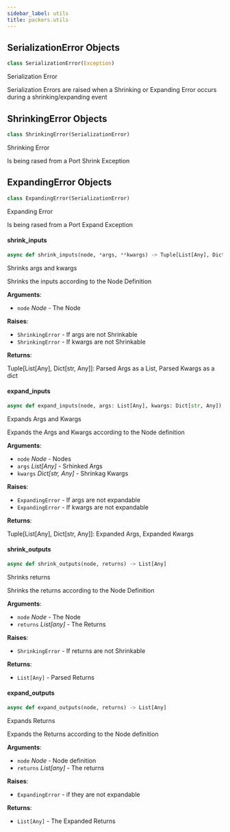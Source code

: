 ```yaml
---
sidebar_label: utils
title: packers.utils
---
```


## SerializationError Objects

```python
class SerializationError(Exception)
```

Serialization Error

Serialization Errors are raised when a Shrinking or Expanding Error
occurs during a shrinking/expanding event

## ShrinkingError Objects

```python
class ShrinkingError(SerializationError)
```

Shrinking Error

Is being rased from a Port Shrink Exception

## ExpandingError Objects

```python
class ExpandingError(SerializationError)
```

Expanding Error

Is being rased from a Port Expand Exception

#### shrink\_inputs

```python
async def shrink_inputs(node, *args, **kwargs) -> Tuple[List[Any], Dict[str, Any]]
```

Shrinks args and kwargs

Shrinks the inputs according to the Node Definition

**Arguments**:

- `node` _Node_ - The Node
  

**Raises**:

- `ShrinkingError` - If args are not Shrinkable
- `ShrinkingError` - If kwargs are not Shrinkable
  

**Returns**:

  Tuple[List[Any], Dict[str, Any]]: Parsed Args as a List, Parsed Kwargs as a dict

#### expand\_inputs

```python
async def expand_inputs(node, args: List[Any], kwargs: Dict[str, Any]) -> Tuple[List[Any], Dict[str, Any]]
```

Expands Args and Kwargs

Expands the Args and Kwargs according to the Node definition

**Arguments**:

- `node` _Node_ - Nodes
- `args` _List[Any]_ - Srhinked Args
- `kwargs` _Dict[str, Any]_ - Shrinkag Kwargs
  

**Raises**:

- `ExpandingError` - If args are not expandable
- `ExpandingError` - If kwargs are not expandable
  

**Returns**:

  Tuple[List[Any], Dict[str, Any]]: Expanded Args, Expanded Kwargs

#### shrink\_outputs

```python
async def shrink_outputs(node, returns) -> List[Any]
```

Shrinks returns

Shrinks the returns according to the Node Definition

**Arguments**:

- `node` _Node_ - The Node
- `returns` _List[any]_ - The Returns
  

**Raises**:

- `ShrinkingError` - If returns are not Shrinkable
  

**Returns**:

- `List[Any]` - Parsed Returns

#### expand\_outputs

```python
async def expand_outputs(node, returns) -> List[Any]
```

Expands Returns

Expands the Returns according to the Node definition


**Arguments**:

- `node` _Node_ - Node definition
- `returns` _List[any]_ - The returns
  

**Raises**:

- `ExpandingError` - if they are not expandable
  

**Returns**:

- `List[Any]` - The Expanded Returns

